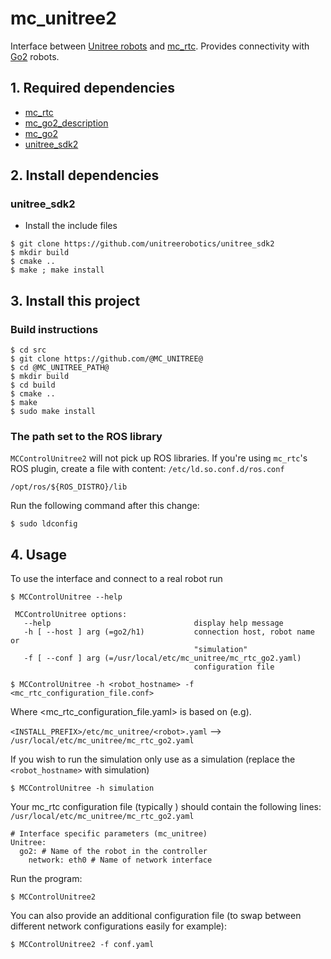 # mc_unitree2
Interface between [Unitree robots](https://github.com/unitreerobotics/unitree_ros2/tree/master/robots) and [mc_rtc](https://jrl-umi3218.github.io/mc_rtc). Provides connectivity with [Go2](https://www.unitree.com/products/go2/) robots.

## 1. Required dependencies

 - [mc_rtc](https://jrl-umi3218.github.io/mc_rtc/)
 - [mc_go2_description](https://github.com/isri-aist/mc_go2_description)
 - [mc_go2](https://github.com/isri-aist/mc_go2)
 - [unitree_sdk2](https://github.com/unitreerobotics/unitree_sdk2)

## 2. Install dependencies

### unitree_sdk2
 - Install the include files
```
$ git clone https://github.com/unitreerobotics/unitree_sdk2
$ mkdir build
$ cmake ..
$ make ; make install
```
## 3. Install this project

### Build instructions

```
$ cd src
$ git clone https://github.com/@MC_UNITREE@
$ cd @MC_UNITREE_PATH@
$ mkdir build
$ cd build
$ cmake ..
$ make
$ sudo make install
```

### The path set to the ROS library

`MCControlUnitree2` will not pick up ROS libraries. If you're using `mc_rtc`'s ROS plugin, create a file with content: `/etc/ld.so.conf.d/ros.conf`
```
/opt/ros/${ROS_DISTRO}/lib
```
Run the following command after this change:
```
$ sudo ldconfig
```

## 4. Usage
To use the interface and connect to a real robot run

```
$ MCControlUnitree --help

 MCControlUnitree options:
   --help                                display help message
   -h [ --host ] arg (=go2/h1)           connection host, robot name or
                                         "simulation"
   -f [ --conf ] arg (=/usr/local/etc/mc_unitree/mc_rtc_go2.yaml)
                                         configuration file

$ MCControlUnitree -h <robot_hostname> -f <mc_rtc_configuration_file.conf>
```

Where <mc_rtc_configuration_file.yaml> is based on (e.g).

 `<INSTALL_PREFIX>/etc/mc_unitree/<robot>.yaml` --> `/usr/local/etc/mc_unitree/mc_rtc_go2.yaml`

If you wish to run the simulation only use as a simulation (replace the `<robot_hostname>` with simulation)

```
$ MCControlUnitree -h simulation
```

Your mc_rtc configuration file (typically ) should contain the following lines: `/usr/local/etc/mc_unitree/mc_rtc_go2.yaml`

```
# Interface specific parameters (mc_unitree)
Unitree:
  go2: # Name of the robot in the controller
    network: eth0 # Name of network interface
```

Run the program:

```
$ MCControlUnitree2
```

You can also provide an additional configuration file (to swap between different network configurations easily for example):

```
$ MCControlUnitree2 -f conf.yaml
```
